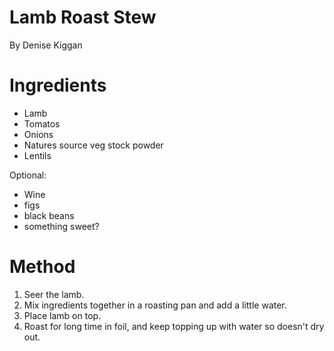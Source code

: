# Lamb Roast Stew
By Denise Kiggan

# Ingredients
- Lamb
- Tomatos
- Onions
- Natures source veg stock powder
- Lentils

Optional:
- Wine
- figs
- black beans
- something sweet?

# Method

1. Seer the lamb.
2. Mix ingredients together in a roasting pan and add a little water.
3. Place lamb on top.
4. Roast for long time in foil, and keep topping up with water so doesn't dry out.
